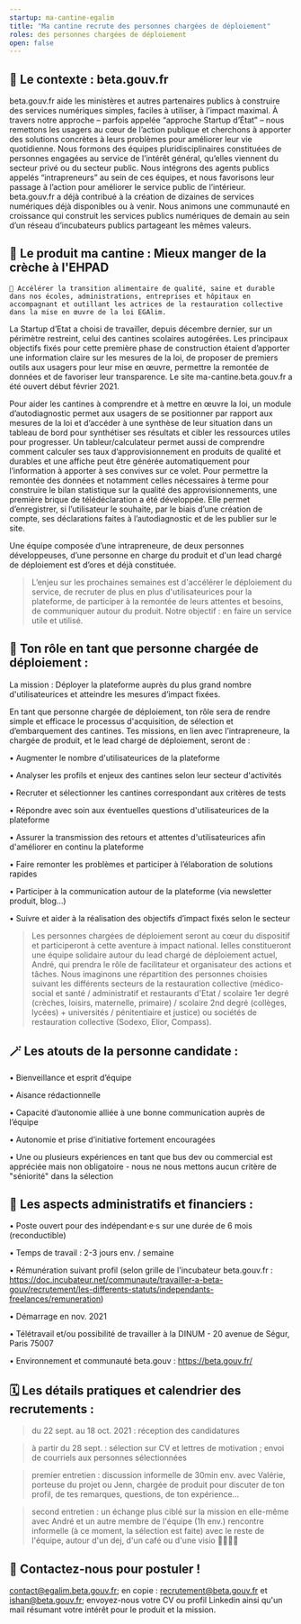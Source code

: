 ```yaml
---
startup: ma-cantine-egalim
title: "Ma cantine recrute des personnes chargées de déploiement"
roles: des personnes chargées de déploiement
open: false
---
```


## 🤗 Le contexte : beta.gouv.fr

beta.gouv.fr aide les ministères et autres partenaires publics à construire des services numériques simples, faciles à utiliser, à l’impact maximal. À travers notre approche – parfois appelée “approche Startup d’État” – nous remettons les usagers au cœur de l’action publique et cherchons à apporter des solutions concrètes à leurs problèmes pour améliorer leur vie quotidienne.
Nous formons des équipes pluridisciplinaires constituées de personnes engagées au service de l’intérêt général, qu’elles viennent du secteur privé ou du secteur public. Nous intégrons des agents publics appelés “intrapreneurs” au sein de ces équipes, et nous favorisons leur passage à l’action pour améliorer le service public de l’intérieur.
beta.gouv.fr a déjà contribué à la création de dizaines de services numériques déjà disponibles ou à venir. Nous animons une communauté en croissance qui construit les services publics numériques de demain au sein d’un réseau d’incubateurs publics partageant les mêmes valeurs.

## 🔧 Le produit ma cantine : Mieux manger de la crèche à l'EHPAD

`🍎 Accélérer la transition alimentaire de qualité, saine et durable dans nos écoles, administrations, entreprises et hôpitaux en accompagnant et outillant les actrices de la restauration collective dans la mise en œuvre de la loi EGAlim.`

La Startup d’Etat a choisi de travailler, depuis décembre dernier, sur un périmètre restreint, celui des cantines scolaires autogérées.
Les principaux objectifs fixés pour cette première phase de construction étaient d’apporter une information claire sur les mesures de la loi, de proposer de premiers outils aux usagers pour leur mise en œuvre, permettre la remontée de données et de favoriser leur transparence.
Le site ma-cantine.beta.gouv.fr a été ouvert début février 2021.

Pour aider les cantines à comprendre et à mettre en œuvre la loi, un module d’autodiagnostic permet aux usagers de se positionner par rapport aux mesures de la loi et d’accéder à une synthèse de leur situation dans un tableau de bord pour synthétiser ses résultats et cibler les ressources utiles pour progresser. 
Un tableur/calculateur permet aussi de comprendre comment calculer ses taux d’approvisionnement en produits de qualité et durables et une affiche peut être générée automatiquement pour l’information à apporter à ses convives sur ce volet.
Pour permettre la remontée des données et notamment celles nécessaires à terme pour construire le bilan statistique sur la qualité des approvisionnements, une première brique de télédéclaration a été développée. Elle permet d’enregistrer, si l’utilisateur le souhaite, par le biais d’une création de compte, ses déclarations faites à l’autodiagnostic et de les publier sur le site.

Une équipe composée d’une intrapreneure, de deux personnes développeuses, d’une personne en charge du produit et d'un lead chargé de déploiement est d’ores et déjà constituée. 

> L’enjeu sur les prochaines semaines est d'accélérer le déploiement du service, de recruter de plus en plus d'utilisateurices pour la plateforme, de participer à la remontée de leurs attentes et besoins, de communiquer autour du produit. Notre objectif : en faire un service utile et utilisé.

## 🔮 Ton rôle en tant que personne chargée de déploiement :

La mission : Déployer la plateforme auprès du plus grand nombre d'utilisateurices et atteindre les mesures d’impact fixées.

En tant que personne chargée de déploiement, ton rôle sera de rendre simple et efficace le processus d'acquisition, de sélection et d’embarquement des cantines. Tes missions, en lien avec l’intrapreneure, la chargée de produit, et le lead chargé de déploiement, seront de :

• Augmenter le nombre d'utilisateurices de la plateforme

• Analyser les profils et enjeux des cantines selon leur secteur d'activités

• Recruter et sélectionner les cantines correspondant aux critères de tests

• Répondre avec soin aux éventuelles questions d'utilisateurices de la plateforme

• Assurer la transmission des retours et attentes d'utilisateurices afin d'améliorer en continu la plateforme

• Faire remonter les problèmes et participer à l’élaboration de solutions rapides

• Participer à la communication autour de la plateforme (via newsletter produit, blog…)

• Suivre et aider à la réalisation des objectifs d’impact fixés selon le secteur

> Les personnes chargées de déploiement seront au cœur du dispositif et participeront à cette aventure à impact national. Ielles constitueront une équipe solidaire autour du lead chargé de déploiement actuel, André, qui prendra le rôle de facilitateur et organisateur des actions et tâches. 
Nous imaginons une répartition des personnes choisies suivant les différents secteurs de la restauration collective (médico-social et santé / administratif et restaurants d'Etat / scolaire 1er degré (crèches, loisirs, maternelle, primaire) / scolaire 2nd degré (collèges, lycées) + universités / pénitentiaire et justice) ou sociétés de restauration collective (Sodexo, Elior, Compass).

## 🪄 Les atouts de la personne candidate :

• Bienveillance et esprit d’équipe

• Aisance rédactionnelle 

• Capacité d’autonomie alliée à une bonne communication auprès de l’équipe

• Autonomie et prise d’initiative fortement encouragées 

• Une ou plusieurs expériences en tant que bus dev ou commercial est appréciée mais non obligatoire - nous ne nous mettons aucun critère de "séniorité" dans la sélection

## 🔖 Les aspects administratifs et financiers :

• Poste ouvert pour des indépendant·e·s sur une durée de 6 mois (reconductible)

• Temps de travail : 2-3 jours env. / semaine

• Rémunération suivant profil (selon grille de l'incubateur beta.gouv.fr : https://doc.incubateur.net/communaute/travailler-a-beta-gouv/recrutement/les-differents-statuts/independants-freelances/remuneration)

• Démarrage en nov. 2021

• Télétravail et/ou possibilité de travailler à la DINUM - 20 avenue de Ségur, Paris 75007

• Environnement et communauté beta.gouv : https://beta.gouv.fr/

## 🗓 Les détails pratiques et calendrier des recrutements :

> du 22 sept. au 18 oct. 2021 : réception des candidatures

> à partir du 28 sept. : sélection sur CV et lettres de motivation ; envoi de courriels aux personnes sélectionnées

> premier entretien : discussion informelle de 30min env. avec Valérie, porteuse du projet ou Jenn, chargée de produit pour discuter de ton profil, de tes remarques, questions, de ton expérience…

> second entretien : un échange plus ciblé sur la mission en elle-même avec André et un autre membre de l'équipe (1h env.)
rencontre informelle (à ce moment, la sélection est faite) avec le reste de l'équipe, autour d'un dej, d'un café ou d'une visio 👩‍👩‍👧‍👦

## 💌 Contactez-nous pour postuler !

contact@egalim.beta.gouv.fr; en copie : recrutement@beta.gouv.fr et ishan@beta.gouv.fr; envoyez-nous votre CV ou profil Linkedin ainsi qu'un mail résumant votre intérêt pour le produit et la mission. 
